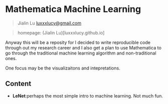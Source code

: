 # Mathematica Machine Learning

>Jialin Lu luxxxlucy@gmail.com

>homepage: (Jialin Lu)[luxxxlucy.github.io]

Anyway this will be a reposity for I decided to write reproducible code through out my research career and I also get a plan to use Mathematica to go through the traditional machine learning algorithm and non-traditional ones.

One focus may be the visualizaitons and intepretations.

## Content

* __LeNet__:perhaps the most simple intro to machine learning. Not much fun.

